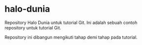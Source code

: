 # halo-dunia
Repository Halo Dunia untuk tutorial Git.
Ini adalah sebuah contoh repository untuk tutorial Git.

Repository ini dibangun mengikuti tahap demi tahap pada tutorial. 